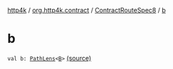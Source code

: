 [http4k](../../index.md) / [org.http4k.contract](../index.md) / [ContractRouteSpec8](index.md) / [b](./b.md)

# b

`val b: `[`PathLens`](../../org.http4k.lens/-path-lens/index.md)`<`[`B`](-binder/index.md#B)`>` [(source)](https://github.com/http4k/http4k/blob/master/http4k-contract/src/main/kotlin/org/http4k/contract/routeSpec.kt#L173)
